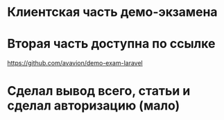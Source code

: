 # Клиентская часть демо-экзамена

# Вторая часть доступна по ссылке
https://github.com/avavion/demo-exam-laravel

# Сделал вывод всего, статьи и сделал авторизацию (мало)
